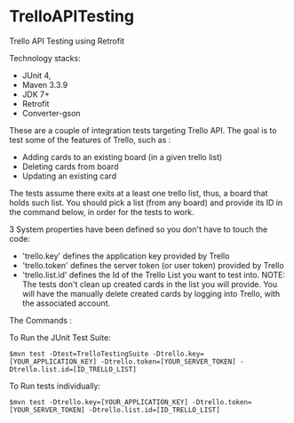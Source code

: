 # TrelloAPITesting
Trello API Testing using Retrofit

Technology stacks:
- JUnit 4,
- Maven 3.3.9
- JDK 7+
- Retrofit
- Converter-gson


These are a couple of integration tests targeting Trello API.
The goal is to test some of the features of Trello, such as :
- Adding cards to an existing board (in a given trello list)
- Deleting cards from board
- Updating an existing card

The tests assume there exits at a least one trello list, thus, a board that holds such list.
You should pick a list (from any board) and provide its ID in the command below, in order for the tests to work.

3 System properties have been  defined so you don't have to touch the code:
- 'trello.key'  defines the application key provided by Trello
- 'trello.token' defines the server token (or user token) provided by Trello
- 'trello.list.id' defines the Id of the Trello List you want to test into.
NOTE:  The tests don't clean up created cards in the list you will provide. You will have the manually
delete created cards by logging into Trello, with the associated account.

The Commands :

To Run the JUnit Test Suite: 
```
$mvn test -Dtest=TrelloTestingSuite -Dtrello.key=[YOUR_APPLICATION_KEY] -Dtrello.token=[YOUR_SERVER_TOKEN] -Dtrello.list.id=[ID_TRELLO_LIST]
```

To Run tests individually: 
```
$mvn test -Dtrello.key=[YOUR_APPLICATION_KEY] -Dtrello.token=[YOUR_SERVER_TOKEN] -Dtrello.list.id=[ID_TRELLO_LIST]
```



